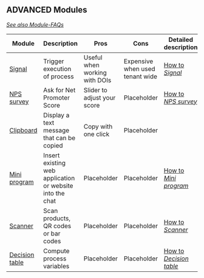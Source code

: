 ## ADVANCED Modules                                                                   

*[See also Module-FAQs](/faq/modules/modules.md)*

| Module                                                  | Description                                        | Pros       | Cons       | Detailed description |
| ------------------------------------------------------- | -------------------------------------------------- | ---------- |----------- | ------------------------- 
| [Signal](../../../../../welcome/blob/staging/help/processes/process/subprocesses/signal.md) | Trigger execution of process|  Useful when working with DOIs     | Expensive when used tenant wide          |[How to *Signal*](detailed.md#signal) |
| [NPS survey](../../../../../welcome/blob/staging/help/processes/process/subprocesses/nps_survey.md) | Ask for Net Promoter Score |Slider to adjust your score |Placeholder         |           [How to *NPS survey*](detailed.md#nps-survey)|
| [Clipboard](../../../../../welcome/blob/staging/help/processes/process/subprocesses/clipboard.md)| Display a text message that can be copied|Copy with one click |  Placeholder          |     |
| [Mini program](../../../../../welcome/blob/staging/help/processes/process/subprocesses/mini_program.md)| Insert existing web application or website into the chat| Placeholder           | Placeholder           |           [How to *Mini program*](detailed.md#mini-program)        |
| [Scanner](../../../../../welcome/blob/staging/help/processes/process/subprocesses/scanner.md)| Scan products, QR codes or bar codes |  Placeholder          | Placeholder           |           [How to *Scanner*](detailed.md#scanner)        |
| [Decision table](../../../../../welcome/blob/staging/help/processes/process/subprocesses/dmn.md)                                    | Compute process variables |   Placeholder         |   Placeholder         |           [How to *Decision table*](detailed.md#decision-table)        |
